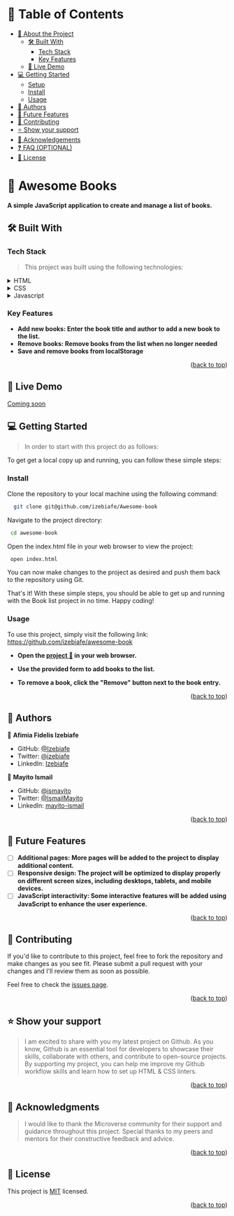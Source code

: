 <a name="readme-top"></a>

# 📗 Table of Contents

- [📖 About the Project](#about-project)
  - [🛠 Built With](#built-with)
    - [Tech Stack](#tech-stack)
    - [Key Features](#key-features)
  - [🚀 Live Demo](#live-demo)
- [💻 Getting Started](#getting-started)
  - [Setup](#setup)
  - [Install](#install)
  - [Usage](#usage)
- [👥 Authors](#authors)
- [🔭 Future Features](#future-features)
- [🤝 Contributing](#contributing)
- [⭐️ Show your support](#support)
- [🙏 Acknowledgements](#acknowledgements)
- [❓ FAQ (OPTIONAL)](#faq)
- [📝 License](#license)

<!-- PROJECT DESCRIPTION -->

# 📖 Awesome Books<a name="about-project"></a>

**A simple JavaScript application to create and manage a list of books.**

## 🛠 Built With <a name="built-with"></a>

### Tech Stack <a name="tech-stack"></a>

> This project was built using the following technologies:

<details>
  <summary>HTML</summary>
  <ul>
    <li><a href="https://www.w3schools.com/html/" target="_blank">HTML</a></li>
  </ul>
</details>

<details>
  <summary>CSS</summary>
  <ul>
    <li><a href="https://www.w3schools.com/css/" target="_blank">CSSs</a></li>
  </ul>
</details>

<details>
  <summary>Javascript</summary>
  <ul>
    <li><a href="https://www.w3schools.com/javascript/" target="_blank">Javascript</a></li>
  </ul>
</details>

<!-- Features -->

### Key Features <a name="key-features"></a>

- **Add new books: Enter the book title and author to add a new book to the list.**
- **Remove books: Remove books from the list when no longer needed**
- **Save and remove books from localStorage**

<p align="right">(<a href="#readme-top">back to top</a>)</p>

<!-- Live Demo -->

## 🚀 Live Demo <a name="live-demo"></a>

<a href="https://izebiafe.github.io/awesome-book"> Coming soon</a>

<!-- GETTING STARTED -->

## 💻 Getting Started <a name="getting-started"></a>

> In order to start with this project do as follows:

To get get a local copy up and running, you can follow these simple steps:

### Install

Clone the repository to your local machine using the following command:

```sh
  git clone git@github.com/izebiafe/Awesome-book
```

Navigate to the project directory:

```sh
 cd awesome-book
```

Open the index.html file in your web browser to view the project:

```sh
 open index.html
```

You can now make changes to the project as desired and push them back to the repository using Git.

That's it! With these simple steps, you should be able to get up and running with the Book list project in no time. Happy coding!

### Usage

To use this project, simply visit the following link: https://github.com/izebiafe/awesome-book

- **Open the <a href="https://izebiafe.github.io/awesome-book">project 🚀</a> in your web browser.**

- **Use the provided form to add books to the list.**

- **To remove a book, click the "Remove" button next to the book entry.**

<!-- ### Run tests

To run tests, run the following command: -->

<!--
Example command:

```sh
  bin/rails test test/models/article_test.rb
```
--->

<p align="right">(<a href="#readme-top">back to top</a>)</p>

<!-- AUTHORS -->

## 👥 Authors <a name="authors"></a>

<!-- > Mention all of the collaborators of this project. -->

👤 **Afimia Fidelis Izebiafe**

- GitHub: [@Izebiafe](https://github.com/Izebiafe)
- Twitter: [@izebiafe](https://twitter.com/Afimia_fidelis)
- LinkedIn: [Izebiafe](https://linkedin.com/in/afimia-fidelis-4862397a/)

👤 **Mayito Ismail**

- GitHub: [@ismayito](https://github.com/ismayito)
- Twitter: [@IsmailMayito](https://twitter.com/IsmailMayito)
- LinkedIn: [mayito-ismail](https://www.linkedin.com/in/mayito-ismail-2b0067178/)

<p align="right">(<a href="#readme-top">back to top</a>)</p>

<!-- FUTURE FEATURES -->

## 🔭 Future Features <a name="future-features"></a>

<!-- > Describe 1 - 3 features you will add to the project. -->

- [ ] **Additional pages: More pages will be added to the project to display additional content.**
- [ ] **Responsive design: The project will be optimized to display properly on different screen sizes, including desktops, tablets, and mobile devices.**
- [ ] **JavaScript interactivity: Some interactive features will be added using JavaScript to enhance the user experience.**

<p align="right">(<a href="#readme-top">back to top</a>)</p>

<!-- CONTRIBUTING -->

## 🤝 Contributing <a name="contributing"></a>

If you'd like to contribute to this project, feel free to fork the repository and make changes as you see fit. Please submit a pull request with your changes and I'll review them as soon as possible.

Feel free to check the [issues page](../../issues/).

<p align="right">(<a href="#readme-top">back to top</a>)</p>

<!-- SUPPORT -->

## ⭐️ Show your support <a name="support"></a>

> I am excited to share with you my latest project on Github. As you know, Github is an essential tool for developers to showcase their skills, collaborate with others, and contribute to open-source projects. By supporting my project, you can help me improve my Github workflow skills and learn how to set up HTML & CSS linters.

<p align="right">(<a href="#readme-top">back to top</a>)</p>

<!-- ACKNOWLEDGEMENTS -->

## 🙏 Acknowledgments <a name="acknowledgements"></a>

> I would like to thank the Microverse community for their support and guidance throughout this project. Special thanks to my peers and mentors for their constructive feedback and advice.

<p align="right">(<a href="#readme-top">back to top</a>)</p>

<!-- FAQ (optional) -->

## 📝 License <a name="license"></a>

This project is [MIT](./MIT) licensed.

<p align="right">(<a href="#readme-top">back to top</a>)</p>
